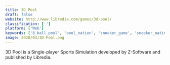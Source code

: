 ```yaml
---
title: 3D Pool
draft: false 
website: http://www.libredia.com/games/3d-pool/
classification: ['']
platform: ['Web']
keywords: ['8_ball_pool', 'pool_nation', 'snooker_game', 'snooker_nation_championship']
image: 2020/04/3D-Pool.png
---
```

3D Pool is a Single-player Sports Simulation developed by Z-Software and published by Libredia.